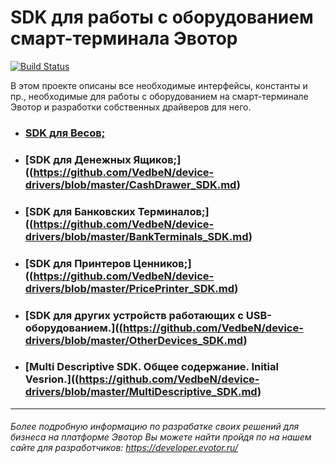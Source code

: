 # SDK для работы с оборудованием смарт-терминала Эвотор

[![Build Status](https://img.shields.io/travis/evotor/device-drivers/master.svg)](https://travis-ci.org/evotor/device-drivers)

В этом проекте описаны все необходимые интерфейсы, константы и пр., необходимые для работы с оборудованием на смарт-терминале Эвотор и разработки собственных драйверов для него.


* ### [SDK для Весов;](https://github.com/VedbeN/device-drivers/blob/master/Scales_SDK.md)

* ### [SDK для Денежных Ящиков;]((https://github.com/VedbeN/device-drivers/blob/master/CashDrawer_SDK.md)

* ### [SDK для Банковских Терминалов;]((https://github.com/VedbeN/device-drivers/blob/master/BankTerminals_SDK.md)

* ### [SDK для Принтеров Ценников;]((https://github.com/VedbeN/device-drivers/blob/master/PricePrinter_SDK.md)

* ### [SDK для других устройств работающих с USB-оборудованием.]((https://github.com/VedbeN/device-drivers/blob/master/OtherDevices_SDK.md)

* ### [Multi Descriptive SDK. Общее содержание. Initial Vesrion.]((https://github.com/VedbeN/device-drivers/blob/master/MultiDescriptive_SDK.md)

-----
###### Более подробную информацию по разрабатке своих решений для бизнеса на платформе Эвотор Вы можете найти пройдя по на нашем сайте для разработчиков: https://developer.evotor.ru/
